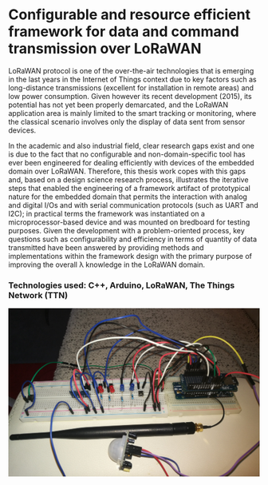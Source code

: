# Configurable and resource efficient framework for data and command transmission over LoRaWAN

LoRaWAN protocol is one of the over-the-air technologies that is emerging in the last years in the Internet of Things context due to key factors such as long-distance transmissions (excellent for installation in remote areas) and low power consumption.
Given however its recent development (2015), its potential has not yet been properly demarcated, and the LoRaWAN application area is mainly limited to the smart tracking or monitoring, where the classical scenario involves only the display of data sent from sensor devices.

In the academic and also industrial field, clear research gaps exist and one is due to the fact that no configurable and non-domain-specific tool has ever been engineered for dealing efficiently with devices of the embedded domain over LoRaWAN.
Therefore, this thesis work copes with this gaps and, based on a design science research process, illustrates the iterative steps that enabled the engineering of a framework artifact of prototypical nature for the embedded domain that permits the interaction with analog and
digital I/Os and with serial communication protocols (such as UART and I2C); in practical terms the framework was instantiated on a microprocessor-based device and was mounted on bredboard for testing purposes. Given the development with a problem-oriented process, key
questions such as configurability and efficiency in terms of quantity of data transmitted have been answered by providing methods and implementations within the framework design with the primary purpose of improving the overall λ knowledge in the LoRaWAN domain.

### Technologies used: C++, Arduino, LoRaWAN, The Things Network (TTN)

![Alt text](bredboard.jpg)
